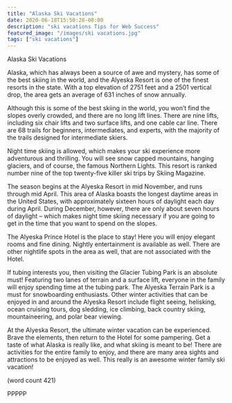 ```yaml
---
title: "Alaska Ski Vacations"
date: 2020-06-18T15:50:28-08:00
description: "ski vacations Tips for Web Success"
featured_image: "/images/ski vacations.jpg"
tags: ["ski vacations"]
---
```


Alaska Ski Vacations

Alaska, which has always been a source of awe and
 mystery, has some of the best skiing in the world, 
and the Alyeska Resort is one of the finest resorts 
in the state. With a top elevation of 2751 feet and a 
2501 vertical drop, the area gets an average of 631 
inches of snow annually. 

Although this is some of the best skiing in the world, 
you won’t find the slopes overly crowded, and there 
are no long lift lines. There are nine lifts, including 
six chair lifts and two surface lifts, and one cable 
car line. There are 68 trails for beginners, 
intermediates, and experts, with the majority of the 
trails designed for intermediate skiers. 

Night time skiing is allowed, which makes your ski 
experience more adventurous and thrilling. You will 
see snow capped mountains, hanging glaciers, and 
of course, the famous Northern Lights. This resort is 
ranked number nine of the top twenty-five killer ski 
trips by Skiing Magazine.

The season begins at the Alyeska Resort in mid 
November, and runs through mid April. This area of 
Alaska boasts the longest daytime areas in the 
United States, with approximately sixteen hours of 
daylight each day during April. During December, 
however, there are only about seven hours of daylight 
– which makes night time skiing necessary if you 
are going to get in the time that you want to spend 
on the slopes.

The Alyeska Prince Hotel is the place to stay! Here 
you will enjoy elegant rooms and fine dining. Nightly 
entertainment is available as well. There are other 
nightlife spots in the area as well, that are not 
associated with the Hotel.

If tubing interests you, then visiting the Glacier 
Tubing Park is an absolute must! Featuring two 
lanes of terrain and a surface lift, everyone in the 
family will enjoy spending time at the tubing park. 
The Alyeska Terrain Park is a must for 
snowboarding enthusiasts. Other winter activities 
that can be enjoyed in and around the Alyeska 
Resort include flight seeing, helisking, ocean 
cruising tours, dog sledding, ice climbing, back 
country skiing, mountaineering, and polar bear 
viewing.

At the Alyeska Resort, the ultimate winter vacation 
can be experienced. Brave the elements, then return 
to the Hotel for some pampering. Get a taste of what 
Alaska is really like, and what skiing is meant to be! 
There are activities for the entire family to enjoy, and 
there are many area sights and attractions to be 
enjoyed as well. This really is an awesome winter 
family ski vacation!

(word count 421)

PPPPP

